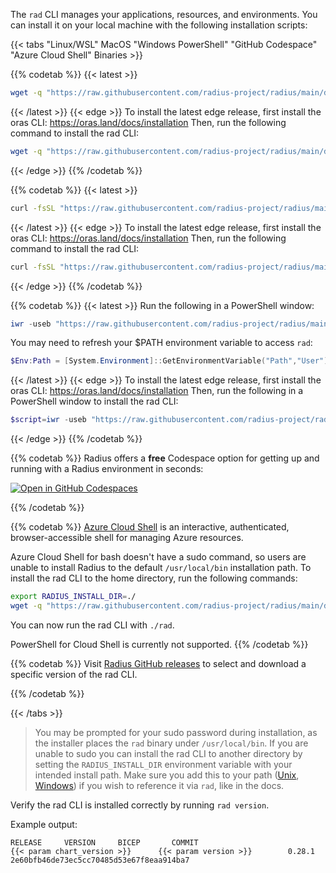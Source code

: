 The `rad` CLI manages your applications, resources, and environments. You can install it on your local machine with the following installation scripts:

{{< tabs "Linux/WSL" MacOS "Windows PowerShell" "GitHub Codespace" "Azure Cloud Shell" Binaries >}}

{{% codetab %}}
{{< latest >}}
```bash
wget -q "https://raw.githubusercontent.com/radius-project/radius/main/deploy/install.sh" -O - | /bin/bash
```
{{< /latest >}}
{{< edge >}}
To install the latest edge release, first install the oras CLI: https://oras.land/docs/installation
Then, run the following command to install the rad CLI:
```bash
wget -q "https://raw.githubusercontent.com/radius-project/radius/main/deploy/install.sh" -O - | /bin/bash -s edge
```
{{< /edge >}}
{{% /codetab %}}

{{% codetab %}}
{{< latest >}}
```bash
curl -fsSL "https://raw.githubusercontent.com/radius-project/radius/main/deploy/install.sh" | /bin/bash
```
{{< /latest >}}
{{< edge >}}
To install the latest edge release, first install the oras CLI: https://oras.land/docs/installation
Then, run the following command to install the rad CLI:
```bash
curl -fsSL "https://raw.githubusercontent.com/radius-project/radius/main/deploy/install.sh" | /bin/bash -s edge
```
{{< /edge >}}
{{% /codetab %}}

{{% codetab %}}
{{< latest >}}
Run the following in a PowerShell window:

```powershell
iwr -useb "https://raw.githubusercontent.com/radius-project/radius/main/deploy/install.ps1" | iex
```

You may need to refresh your $PATH environment variable to access `rad`:
```powershell
$Env:Path = [System.Environment]::GetEnvironmentVariable("Path","User")
```
{{< /latest >}}
{{< edge >}}
To install the latest edge release, first install the oras CLI: https://oras.land/docs/installation
Then, run the following in a PowerShell window to install the rad CLI:
```powershell
$script=iwr -useb "https://raw.githubusercontent.com/radius-project/radius/main/deploy/install.ps1"; $block=[ScriptBlock]::Create($script); invoke-command -ScriptBlock $block -ArgumentList edge
```
{{< /edge >}}
{{% /codetab %}}

{{% codetab %}}
Radius offers a **free** Codespace option for getting up and running with a Radius environment in seconds:

[![Open in GitHub Codespaces](https://github.com/codespaces/badge.svg)](https://codespaces.new/radius-project/samples)

{{% /codetab %}}

{{% codetab %}}
[Azure Cloud Shell](https://docs.microsoft.com/en-us/azure/cloud-shell/overview) is an interactive, authenticated, browser-accessible shell for managing Azure resources.

Azure Cloud Shell for bash doesn't have a sudo command, so users are unable to install Radius to the default `/usr/local/bin` installation path. To install the rad CLI to the home directory, run the following commands:

```bash
export RADIUS_INSTALL_DIR=./
wget -q "https://raw.githubusercontent.com/radius-project/radius/main/deploy/install.sh" -O - | /bin/bash
```

You can now run the rad CLI with `./rad`.

PowerShell for Cloud Shell is currently not supported.
{{% /codetab %}}

{{% codetab %}}
Visit [Radius GitHub releases](https://github.com/radius-project/radius/releases) to select and download a specific version of the rad CLI.

{{% /codetab %}}

{{< /tabs >}}

> You may be prompted for your sudo password during installation, as the installer places the `rad` binary under `/usr/local/bin`. If you are unable to sudo you can install the rad CLI to another directory by setting the `RADIUS_INSTALL_DIR` environment variable with your intended install path. Make sure you add this to your path ([Unix](https://www.howtogeek.com/658904/how-to-add-a-directory-to-your-path-in-linux/), [Windows](https://windowsloop.com/how-to-add-to-windows-path/)) if you wish to reference it via `rad`, like in the docs.

Verify the rad CLI is installed correctly by running `rad version`. 

Example output:
```
RELEASE     VERSION     BICEP       COMMIT
{{< param chart_version >}}      {{< param version >}}        0.28.1     2e60bfb46de73ec5cc70485d53e67f8eaa914ba7
```